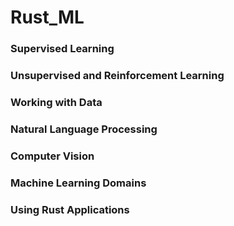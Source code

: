 # Rust_ML

### Supervised Learning


### Unsupervised and Reinforcement Learning


### Working with Data


### Natural Language Processing


### Computer Vision


### Machine Learning Domains


### Using Rust Applications
